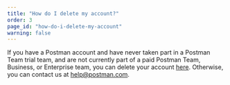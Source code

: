 ```yaml
---
title: "How do I delete my account?"
order: 3
page_id: "how-do-i-delete-my-account"
warning: false
---
```

If you have a Postman account and have never taken part in a Postman Team trial team, and are not currently part of a paid Postman Team, Business, or Enterprise team, you can delete your account [here](https://go.postman.co/settings/me). Otherwise, you can contact us at help@postman.com.
